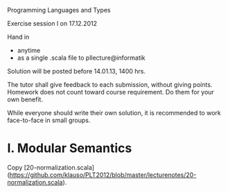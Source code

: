 Programming Languages and Types

Exercise session I on 17.12.2012

Hand in

- anytime
- as a single .scala file to pllecture@informatik

Solution will be posted before 14.01.13, 1400 hrs.

The tutor shall give feedback to each submission, without giving
points. Homework does not count toward course requirement. Do them for
your own benefit.

While everyone should write their own solution, it is recommended to
work face-to-face in small groups.


I. Modular Semantics
====================

Copy
[20-normalization.scala]
(https://github.com/klauso/PLT2012/blob/master/lecturenotes/20-normalization.scala).

